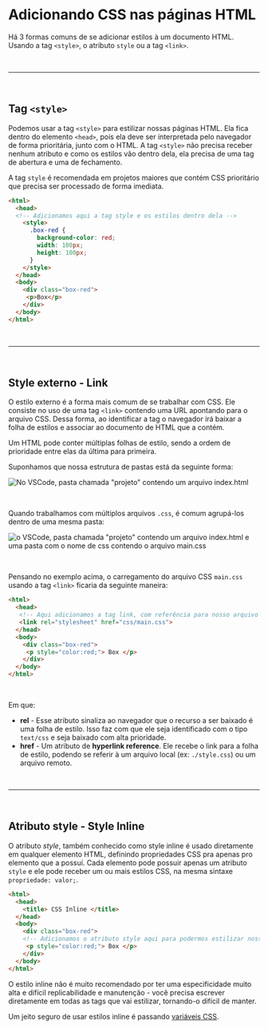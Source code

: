 # Adicionando CSS nas páginas HTML

Há 3 formas comuns de se adicionar estilos à um documento HTML. Usando a tag `<style>`, o atributo `style` ou a tag `<link>`.

<br/>

---

<br/>

## Tag `<style>`

Podemos usar a tag `<style>` para estilizar nossas páginas HTML. Ela fica dentro do elemento `<head>`, pois ela deve ser interpretada pelo navegador de forma prioritária, junto com o HTML. A tag `<style>` não precisa receber nenhum atributo e como os estilos vão dentro dela, ela precisa de uma tag de abertura e uma de fechamento.

A tag `style` é recomendada em projetos maiores que contém CSS prioritário que precisa ser processado de forma imediata.


```html
<html>
  <head>
  <!-- Adicionamos aqui a tag style e os estilos dentro dela -->
    <style>
      .box-red {
        background-color: red;
        width: 100px;
        height: 100px;
      }
    </style>
  </head>
  <body>
    <div class="box-red">
     <p>Box</p>
    </div>
  </body>
</html>
```

<br/>

---

<br/>

## Style externo - Link

O estilo externo é a forma mais comum de se trabalhar com CSS. Ele consiste no uso de uma tag `<link>` contendo uma URL apontando para o arquivo CSS. Dessa forma, ao identificar a tag o navegador irá baixar a folha de estilos e associar ao documento de HTML que a contém.

Um HTML pode conter múltiplas folhas de estilo, sendo a ordem de prioridade entre elas da última para primeira.

Suponhamos que nossa estrutura de pastas está da seguinte forma:

![No VSCode, pasta chamada "projeto" contendo um arquivo index.html](../img/Introducao/projeto-1.png)

<br/>

Quando trabalhamos com múltiplos arquivos `.css`, é comum agrupá-los dentro de uma mesma pasta:

![o VSCode, pasta chamada "projeto" contendo um arquivo index.html e uma pasta com o nome de css contendo o arquivo main.css](../img/Introducao/projeto-2.png)

<br/>

Pensando no exemplo acima, o carregamento do arquivo CSS `main.css` usando a tag `<link>` ficaria da seguinte maneira:

```html
<html>
  <head>
   <!-- Aqui adicionamos a tag link, com referência para nosso arquivo CSS -->
   <link rel="stylesheet" href="css/main.css">
  </head>
  <body>
    <div class="box-red">
     <p style="color:red;"> Box </p>
    </div>
  </body>
</html>
```
<br />

Em que:
- __rel__ - Esse atributo sinaliza ao navegador que o recurso a ser baixado é uma folha de estilo. Isso faz com que ele seja identificado com o tipo `text/css` e seja baixado com alta prioridade.
- __href__ - Um atributo de <span lang="en-US">__hyperlink reference__</span>. Ele recebe o link para a folha de estilo, podendo se referir à um arquivo local (ex: `./style.css`) ou um arquivo remoto.

<br/>

---

<br/>

## Atributo style - Style Inline

O atributo _style_, também conhecido como style inline é usado diretamente em qualquer elemento HTML, definindo propriedades CSS pra apenas pro elemento que a possuí. Cada elemento pode possuir apenas um atributo `style` e ele pode receber um ou mais estilos CSS, na mesma sintaxe `propriedade: valor;`.

```html
<html>
  <head>
    <title> CSS Inline </title>
  </head>
  <body>
    <div class="box-red">
    <!-- Adicionamos o atributo style aqui para podermos estilizar nossa tag -->
     <p style="color:red;"> Box </p>
    </div>
  </body>
</html>
```

O estilo inline não é muito recomendado por ter uma especificidade muito alta e difícil replicabilidade e manutenção - você precisa escrever diretamente em todas as tags que vai estilizar, tornando-o difícil de manter.

Um jeito seguro de usar estilos inline é passando [variáveis CSS](../Modulo-Intermediario/variables.md).


